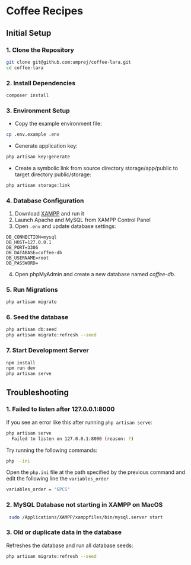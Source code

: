 # Coffee Recipes

## Initial Setup

### 1. Clone the Repository
```bash
git clone git@github.com:umprej/coffee-lara.git
cd coffee-lara
```

### 2. Install Dependencies
```bash
composer install
```

### 3. Environment Setup
- Copy the example environment file:
```bash
cp .env.example .env
```
- Generate application key:
```bash
php artisan key:generate
```
-  Create a symbolic link from source directory storage/app/public to target directory public/storage:
```bash
php artisan storage:link
```

### 4. Database Configuration
1. Download [XAMPP](https://sourceforge.net/projects/xampp/files/latest/download) and run it
2. Launch Apache and MySQL from XAMPP Control Panel
3. Open `.env` and update database settings:
```
DB_CONNECTION=mysql
DB_HOST=127.0.0.1
DB_PORT=3306
DB_DATABASE=coffee-db
DB_USERNAME=root
DB_PASSWORD=
```
4. Open phpMyAdmin and create a new database named *coffee-db*.

### 5. Run Migrations
```bash
php artisan migrate
```

### 6. Seed the database
```bash
php artisan db:seed
php artisan migrate:refresh --seed
```

### 7. Start Development Server
```bash
npm install
npm run dev
php artisan serve
```


## Troubleshooting
### 1. Failed to listen after 127.0.0.1:8000

If you see an error like this after running `php artisan serve`:

```bash
php artisan serve
  Failed to listen on 127.0.0.1:8000 (reason: ?)
```

Try running the following commands:

```bash
php --ini
```

Open the `php.ini` file at the path specified by the previous command and edit the following line the `variables_order`
```bash
variables_order = "GPCS"
```

### 2. MySQL Database not starting in XAMPP on MacOS
```bash
 sudo /Applications/XAMPP/xamppfiles/bin/mysql.server start
```

### 3. Old or duplicate data in the database
Refreshes the database and run all database seeds:
```bash
php artisan migrate:refresh --seed
```

